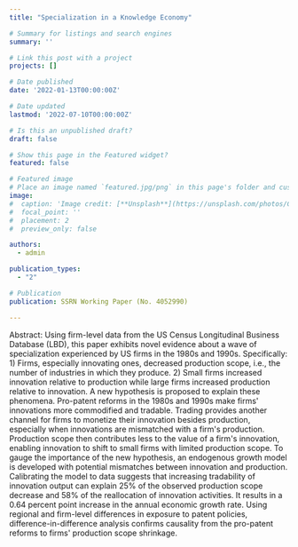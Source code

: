 ```yaml
---
title: "Specialization in a Knowledge Economy"

# Summary for listings and search engines
summary: ''

# Link this post with a project
projects: []

# Date published
date: '2022-01-13T00:00:00Z'

# Date updated
lastmod: '2022-07-10T00:00:00Z'

# Is this an unpublished draft?
draft: false

# Show this page in the Featured widget?
featured: false

# Featured image
# Place an image named `featured.jpg/png` in this page's folder and customize its options here.
image:
#  caption: 'Image credit: [**Unsplash**](https://unsplash.com/photos/CpkOjOcXdUY)'
#  focal_point: ''
#  placement: 2
#  preview_only: false

authors:
  - admin

publication_types:
  - "2"

# Publication
publication: SSRN Working Paper (No. 4052990)

---
```


Abstract: Using firm-level data from the US Census Longitudinal Business Database (LBD), this paper exhibits novel evidence about a wave of specialization experienced by US firms in the 1980s and 1990s. Specifically: 1) Firms, especially innovating ones, decreased production scope, i.e., the number of industries in which they produce. 2) Small firms increased innovation relative to production while large firms increased production relative to innovation. A new hypothesis is proposed to explain these phenomena. Pro-patent reforms in the 1980s and 1990s make firms' innovations more commodified and tradable. Trading provides another channel for firms to monetize their innovation besides production, especially when innovations are mismatched with a firm's production. Production scope then contributes less to the value of a firm's innovation, enabling innovation to shift to small firms with limited production scope. To gauge the importance of the new hypothesis, an endogenous growth model is developed with potential mismatches between innovation and production. Calibrating the model to data suggests that increasing tradability of innovation output can explain 25% of the observed production scope decrease and 58% of the reallocation of innovation activities. It results in a 0.64 percent point increase in the annual economic growth rate. Using regional and firm-level differences in exposure to patent policies, difference-in-difference analysis confirms causality from the pro-patent reforms to firms' production scope shrinkage.

